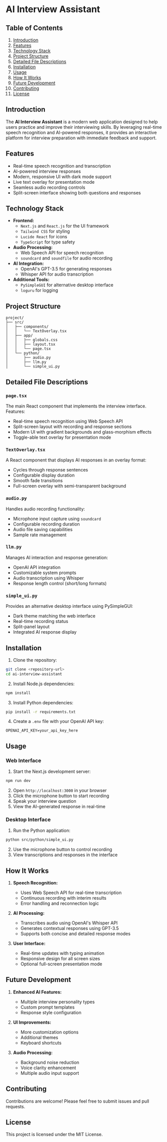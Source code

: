 # AI Interview Assistant

## Table of Contents
1. [Introduction](#introduction)
2. [Features](#features)
3. [Technology Stack](#technology-stack)
4. [Project Structure](#project-structure)
5. [Detailed File Descriptions](#detailed-file-descriptions)
6. [Installation](#installation)
7. [Usage](#usage)
8. [How It Works](#how-it-works)
9. [Future Development](#future-development)
10. [Contributing](#contributing)
11. [License](#license)

## Introduction

The **AI Interview Assistant** is a modern web application designed to help users practice and improve their interviewing skills. By leveraging real-time speech recognition and AI-powered responses, it provides an interactive platform for interview preparation with immediate feedback and support.

## Features

- Real-time speech recognition and transcription
- AI-powered interview responses
- Modern, responsive UI with dark mode support
- Live text overlay for presentation mode
- Seamless audio recording controls
- Split-screen interface showing both questions and responses

## Technology Stack

- **Frontend:**
  - `Next.js` and `React.js` for the UI framework
  - `Tailwind CSS` for styling
  - `Lucide React` for icons
  - `TypeScript` for type safety
- **Audio Processing:**
  - Web Speech API for speech recognition
  - `soundcard` and `soundfile` for audio recording
- **AI Integration:**
  - OpenAI's GPT-3.5 for generating responses
  - Whisper API for audio transcription
- **Additional Tools:**
  - `PySimpleGUI` for alternative desktop interface
  - `loguru` for logging

## Project Structure

```
project/
├── src/
│   ├── components/
│   │   └── TextOverlay.tsx
│   ├── app/
│   │   ├── globals.css
│   │   ├── layout.tsx
│   │   └── page.tsx
│   └── python/
│       ├── audio.py
│       ├── llm.py
│       └── simple_ui.py
```

## Detailed File Descriptions

### `page.tsx`
The main React component that implements the interview interface. Features:
- Real-time speech recognition using Web Speech API
- Split-screen layout with recording and response sections
- Modern UI with gradient backgrounds and glass-morphism effects
- Toggle-able text overlay for presentation mode

### `TextOverlay.tsx`
A React component that displays AI responses in an overlay format:
- Cycles through response sentences
- Configurable display duration
- Smooth fade transitions
- Full-screen overlay with semi-transparent background

### `audio.py`
Handles audio recording functionality:
- Microphone input capture using `soundcard`
- Configurable recording duration
- Audio file saving capabilities
- Sample rate management

### `llm.py`
Manages AI interaction and response generation:
- OpenAI API integration
- Customizable system prompts
- Audio transcription using Whisper
- Response length control (short/long formats)

### `simple_ui.py`
Provides an alternative desktop interface using PySimpleGUI:
- Dark theme matching the web interface
- Real-time recording status
- Split-panel layout
- Integrated AI response display

## Installation

1. Clone the repository:
```bash
git clone <repository-url>
cd ai-interview-assistant
```

2. Install Node.js dependencies:
```bash
npm install
```

3. Install Python dependencies:
```bash
pip install -r requirements.txt
```

4. Create a `.env` file with your OpenAI API key:
```
OPENAI_API_KEY=your_api_key_here
```

## Usage

### Web Interface
1. Start the Next.js development server:
```bash
npm run dev
```

2. Open `http://localhost:3000` in your browser
3. Click the microphone button to start recording
4. Speak your interview question
5. View the AI-generated response in real-time

### Desktop Interface
1. Run the Python application:
```bash
python src/python/simple_ui.py
```

2. Use the microphone button to control recording
3. View transcriptions and responses in the interface

## How It Works

1. **Speech Recognition:**
   - Uses Web Speech API for real-time transcription
   - Continuous recording with interim results
   - Error handling and reconnection logic

2. **AI Processing:**
   - Transcribes audio using OpenAI's Whisper API
   - Generates contextual responses using GPT-3.5
   - Supports both concise and detailed response modes

3. **User Interface:**
   - Real-time updates with typing animation
   - Responsive design for all screen sizes
   - Optional full-screen presentation mode

## Future Development

1. **Enhanced AI Features:**
   - Multiple interview personality types
   - Custom prompt templates
   - Response style configuration

2. **UI Improvements:**
   - More customization options
   - Additional themes
   - Keyboard shortcuts

3. **Audio Processing:**
   - Background noise reduction
   - Voice clarity enhancement
   - Multiple audio input support

## Contributing

Contributions are welcome! Please feel free to submit issues and pull requests.

## License

This project is licensed under the MIT License.
